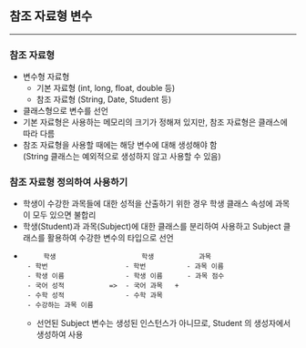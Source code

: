 ## 참조 자료형 변수

---
### 참조 자료형
- 변수형 자료형
  - 기본 자료형 (int, long, float, double 등)
  - 참조 자료형 (String, Date, Student 등)
- 클래스형으로 변수를 선언
- 기본 자료형은 사용하는 메모리의 크기가 정해져 있지만, 참조 자료형은 클래스에 따라 다름
- 참조 자료형을 사용할 때에는 해당 변수에 대해 생성해야 함<br>
  (String 클래스는 예외적으로 생성하지 않고 사용할 수 있음)

### 참조 자료형 정의하여 사용하기
- 학생이 수강한 과목들에 대한 성적을 산출하기 위한 경우 학생 클래스 속성에 과목이 모두 있으면 불합리
- 학생(Student)과 과목(Subject)에 대한 클래스를 분리하여 사용하고 Subject 클래스를 활용하여 수강한 변수의 타입으로 선언
- ```
       학생                     학생           과목
   - 학번                   - 학번          - 과목 이름
   - 학생 이름               - 학생 이름      - 과목 점수
   - 국어 성적           =>  - 국어 과목   + 
   - 수학 성적               - 수학 과목
   - 수강하는 과목 이름
  ```
  - 선언된 Subject 변수는 생성된 인스턴스가 아니므로, Student 의 생성자에서 생성하여 사용